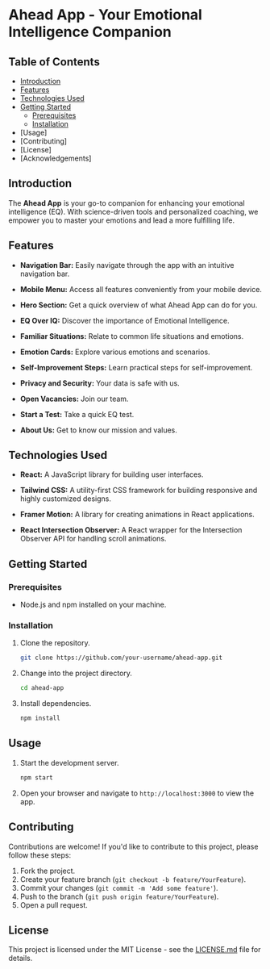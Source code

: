 # Ahead App - Your Emotional Intelligence Companion


## Table of Contents

- [Introduction](#introduction)
- [Features](#features)
- [Technologies Used](#technologies-used)
- [Getting Started](#getting-started)
  - [Prerequisites](#prerequisites)
  - [Installation](#installation)
- [Usage]
- [Contributing]
- [License]
- [Acknowledgements]

## Introduction

The **Ahead App** is your go-to companion for enhancing your emotional intelligence (EQ). With science-driven tools and personalized coaching, we empower you to master your emotions and lead a more fulfilling life.

## Features

- **Navigation Bar:** Easily navigate through the app with an intuitive navigation bar.

- **Mobile Menu:** Access all features conveniently from your mobile device.

- **Hero Section:** Get a quick overview of what Ahead App can do for you.

- **EQ Over IQ:** Discover the importance of Emotional Intelligence.

- **Familiar Situations:** Relate to common life situations and emotions.

- **Emotion Cards:** Explore various emotions and scenarios.

- **Self-Improvement Steps:** Learn practical steps for self-improvement.

- **Privacy and Security:** Your data is safe with us.

- **Open Vacancies:** Join our team.

- **Start a Test:** Take a quick EQ test.

- **About Us:** Get to know our mission and values.

## Technologies Used

- **React:** A JavaScript library for building user interfaces.

- **Tailwind CSS:** A utility-first CSS framework for building responsive and highly customized designs.

- **Framer Motion:** A library for creating animations in React applications.

- **React Intersection Observer:** A React wrapper for the Intersection Observer API for handling scroll animations.

## Getting Started

### Prerequisites

- Node.js and npm installed on your machine.

### Installation

1. Clone the repository.

   ```bash
   git clone https://github.com/your-username/ahead-app.git
   ```

2. Change into the project directory.

   ```bash
   cd ahead-app
   ```

3. Install dependencies.

   ```bash
   npm install
   ```

## Usage

1. Start the development server.

   ```bash
   npm start
   ```

2. Open your browser and navigate to `http://localhost:3000` to view the app.

## Contributing

Contributions are welcome! If you'd like to contribute to this project, please follow these steps:

1. Fork the project.
2. Create your feature branch (`git checkout -b feature/YourFeature`).
3. Commit your changes (`git commit -m 'Add some feature'`).
4. Push to the branch (`git push origin feature/YourFeature`).
5. Open a pull request.

## License

This project is licensed under the MIT License - see the [LICENSE.md](LICENSE.md) file for details.
